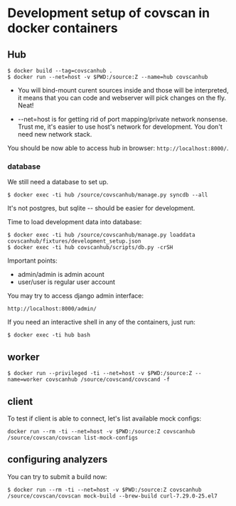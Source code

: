 # Development setup of covscan in docker containers


## Hub

```
$ docker build --tag=covscanhub .
$ docker run --net=host -v $PWD:/source:Z --name=hub covscanhub
```

  * You will bind-mount curent sources inside and those will be interpreted,
    it means that you can code and webserver will pick changes on the fly. Neat!

  * --net=host is for getting rid of port mapping/private network nonsense. Trust me,
    it's easier to use host's network for development. You don't need new network stack.

You should be now able to access hub in browser: `http://localhost:8000/`.


### database

We still need a database to set up.

```shell
$ docker exec -ti hub /source/covscanhub/manage.py syncdb --all
```

It's not postgres, but sqlite -- should be easier for development.


Time to load development data into database:

```
$ docker exec -ti hub /source/covscanhub/manage.py loaddata covscanhub/fixtures/development_setup.json
$ docker exec -ti hub covscanhub/scripts/db.py -crSH
```

Important points:

 * admin/admin is admin acount
 * user/user is regular user account

You may try to access django admin interface:

```
http://localhost:8000/admin/
```

If you need an interactive shell in any of the containers, just run:

```shell
$ docker exec -ti hub bash
```


## worker

```shell
$ docker run --privileged -ti --net=host -v $PWD:/source:Z --name=worker covscanhub /source/covscand/covscand -f
```


## client

To test if client is able to connect, let's list available mock configs:

```
docker run --rm -ti --net=host -v $PWD:/source:Z covscanhub /source/covscan/covscan list-mock-configs
```


## configuring analyzers

You can try to submit a build now:

```
$ docker run --rm -ti --net=host -v $PWD:/source:Z covscanhub /source/covscan/covscan mock-build --brew-build curl-7.29.0-25.el7
```

